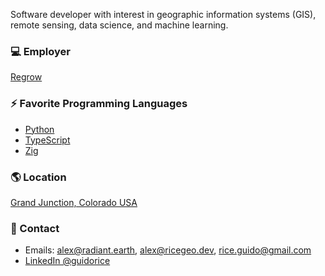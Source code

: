 Software developer with interest in geographic information systems (GIS), remote sensing, data science, and machine learning.

### :computer: Employer

[Regrow](https://regrow.ag)

### :zap: Favorite Programming Languages

* [Python](https://python.org)
* [TypeScript](https://www.typescriptlang.org)
* [Zig](https://ziglang.org)

### :earth_americas: Location 

 [Grand Junction, Colorado USA](https://www.openstreetmap.org/#map=8/38.974/-108.680)

### :wave: Contact

* Emails: [alex@radiant.earth](mailto:alex@radiant.earth), [alex@ricegeo.dev](mailto:alex@ricegeo.dev), [rice.guido@gmail.com](mailto:rice.guido@gmail.com)
* [LinkedIn @guidorice](https://www.linkedin.com/in/guidorice/)
